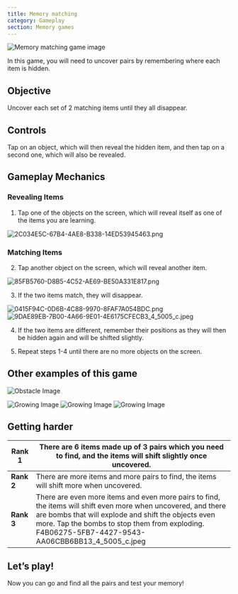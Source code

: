 ```yaml
---
title: Memory matching
category: Gameplay
section: Memory games
---
```

![Memory matching game image](https://help.studycat.com/hc/article_attachments/34783202572569)

In this game, you will need to uncover pairs by remembering where each item is hidden.

Objective
---------

Uncover each set of 2 matching items until they all disappear.

Controls
--------

Tap on an object, which will then reveal the hidden item, and then tap on a second one, which will also be revealed.

Gameplay Mechanics
------------------

### Revealing Items

1. Tap one of the objects on the screen, which will reveal itself as one of the items you are learning.

![2C034E5C-67B4-4AE8-B338-14ED53945463.png](https://help.studycat.com/hc/article_attachments/34783202572569)

### Matching Items

2. Tap another object on the screen, which will reveal another item.

![85FB5760-D8B5-4C52-AE69-BE50A331E817.png](https://help.studycat.com/hc/article_attachments/34783227455641)

3. If the two items match, they will disappear.

![0415F94C-0D6B-4C88-9970-8FAF7A054BDC.png](https://help.studycat.com/hc/article_attachments/34783202585497) ![9DAE89EB-7B00-4A66-9E01-4E6175CFECB3_4_5005_c.jpeg](https://help.studycat.com/hc/article_attachments/34783202588569)

4. If the two items are different, remember their positions as they will then be hidden again and will be shifted slightly.

5. Repeat steps 1-4 until there are no more objects on the screen.

Other examples of this game
---------------------------

![Obstacle Image](https://help.studycat.com/hc/article_attachments/34783227488537)

![Growing Image](https://help.studycat.com/hc/article_attachments/34783227493913) ![Growing Image](https://help.studycat.com/hc/article_attachments/34783202605977) ![Growing Image](https://help.studycat.com/hc/article_attachments/34783202616089)

Getting harder
--------------

| **Rank 1** | There are 6 items made up of 3 pairs which you need to find, and the items will shift slightly once uncovered. |
| --- | --- |
| **Rank 2** | There are more items and more pairs to find, the items will shift more when uncovered. |
| **Rank 3** | There are even more items and even more pairs to find, the items will shift even more when uncovered, and there are bombs that will explode and shift the objects even more. Tap the bombs to stop them from exploding. F4B06275-5FB7-4427-9543-AA06CBB6BB13_4_5005_c.jpeg |

**Let’s play!**
---------------

Now you can go and find all the pairs and test your memory!